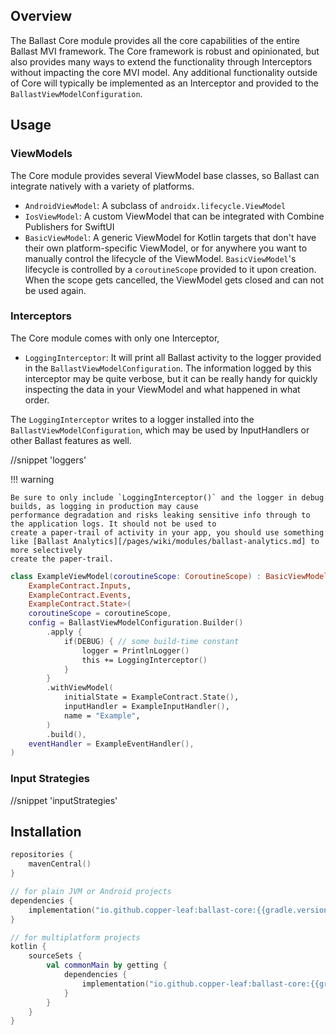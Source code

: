 ---
---

## Overview

The Ballast Core module provides all the core capabilities of the entire Ballast MVI framework. The Core framework is
robust and opinionated, but also provides many ways to extend the functionality through Interceptors without impacting
the core MVI model. Any additional functionality outside of Core will typically be implemented as an Interceptor and
provided to the `BallastViewModelConfiguration`.

## Usage

### ViewModels

The Core module provides several ViewModel base classes, so Ballast can integrate natively with a variety of platforms.

- `AndroidViewModel`: A subclass of `androidx.lifecycle.ViewModel`
- `IosViewModel`: A custom ViewModel that can be integrated with Combine Publishers for SwiftUI
- `BasicViewModel`: A generic ViewModel for Kotlin targets that don't have their own platform-specific ViewModel, or for
  anywhere you want to manually control the lifecycle of the ViewModel. `BasicViewModel`'s lifecycle is controlled by a
  `coroutineScope` provided to it upon creation. When the scope gets cancelled, the ViewModel gets closed and can not be
  used again.

### Interceptors

The Core module comes with only one Interceptor,

- `LoggingInterceptor`: It will print all Ballast activity to the logger provided in the `BallastViewModelConfiguration`.
  The information logged by this interceptor may be quite verbose, but it can be really handy for quickly inspecting
  the data in your ViewModel and what happened in what order.

The `LoggingInterceptor` writes to a logger installed into the `BallastViewModelConfiguration`, which may be used by
InputHandlers or other Ballast features as well.

//snippet 'loggers'

!!! warning

    Be sure to only include `LoggingInterceptor()` and the logger in debug builds, as logging in production may cause
    performance degradation and risks leaking sensitive info through to the application logs. It should not be used to
    create a paper-trail of activity in your app, you should use something like [Ballast Analytics][/pages/wiki/modules/ballast-analytics.md] to more selectively
    create the paper-trail.

```kotlin
class ExampleViewModel(coroutineScope: CoroutineScope) : BasicViewModel<
    ExampleContract.Inputs,
    ExampleContract.Events,
    ExampleContract.State>(
    coroutineScope = coroutineScope,
    config = BallastViewModelConfiguration.Builder()
        .apply {
            if(DEBUG) { // some build-time constant
                logger = PrintlnLogger()
                this += LoggingInterceptor()
            }
        }
        .withViewModel(
            initialState = ExampleContract.State(),
            inputHandler = ExampleInputHandler(),
            name = "Example",
        )
        .build(),
    eventHandler = ExampleEventHandler(),
)
```

### Input Strategies

//snippet 'inputStrategies'

## Installation

```kotlin
repositories {
    mavenCentral()
}

// for plain JVM or Android projects
dependencies {
    implementation("io.github.copper-leaf:ballast-core:{{gradle.version}}")
}

// for multiplatform projects
kotlin {
    sourceSets {
        val commonMain by getting {
            dependencies {
                implementation("io.github.copper-leaf:ballast-core:{{gradle.version}}")
            }
        }
    }
}
```
